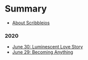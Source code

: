 # Summary

* [About Scribbleios](README.md)

### 2020

* [June 30: Luminescent Love Story](content/2020/June/30.md)
* [June 29: Becoming Anything](content/2020/June/29.md)
